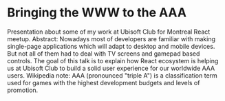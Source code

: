 # Bringing the WWW to the AAA
Presentation about some of my work at Ubisoft Club for Montreal React meetup. 
Abstract: Nowadays most of developers are familiar with making single-page applications which will adapt to desktop and mobile devices. But not all of them had to deal with TV screens and gamepad based controls. The goal of this talk is to explain how React ecosystem is helping us at Ubisoft Club to build a solid user experience for our worldwide AAA users. Wikipedia note: AAA (pronounced "triple A") is a classification term used for games with the highest development budgets and levels of promotion.
